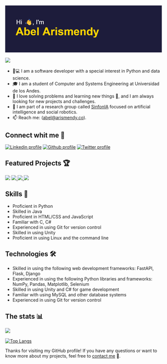 [![Header](header.png)](https://github.com/abelarismendy)

![](https://komarev.com/ghpvc/?username=abelarismendy&color=1D1C3B&style=for-the-badge)

- 🐍💻 I am a software developer with a special interest in Python and data science.
- :mortar_board: I am  a student of Computer and Systems Engineering at Universidad de los Andes.
- 💪 I love solving problems and learning new things 🤔, and I am always looking for new projects and challenges.
- 🤖 I am part of a research group called [SinfonIA](https://sinfoniauniandes.github.io/) focused on artificial intelligence and social robotics.
- :mailbox: Reach me: (abel@arismendy.co).
## Connect whit me 🤝

[![Linkedin profile](https://img.shields.io/badge/LinkedIn-0077B5?style=for-the-badge&logo=linkedin&logoColor=white)](https://www.linkedin.com/in/abelarismendy/)
[![Github profile](https://img.shields.io/badge/GitHub-100000?style=for-the-badge&logo=github&logoColor=white)](https://github.com/abelarismendy/)
[![Twitter profile](https://img.shields.io/badge/Twitter-1DA1F2?style=for-the-badge&logo=twitter&logoColor=white)](https://twitter.com/abelarismendy/)


## Featured Projects 🏆

<a href="https://github.com/abelarismendy/pdf-extractor"><img src="https://github-readme-stats.vercel.app/api/pin/?username=abelarismendy&repo=pdf-extractor"/></a>
<a href="https://github.com/LYM202202-AM/robot-parser">
<img src="https://github-readme-stats.vercel.app/api/pin/?username=LYM202202-AM&repo=robot-parser"/>
<a href="https://github.com/abelarismendy/twitter-fastapi">
<img src="https://github-readme-stats.vercel.app/api/pin/?username=abelarismendy&repo=twitter-fastapi"/>
</a>
<a href="https://github.com/abelarismendy/courses-offer">
<img src="https://github-readme-stats.vercel.app/api/pin/?username=abelarismendy&repo=courses-offer"/>
</a>



## Skills 💪

- Proficient in Python
- Skilled in Java
- Proficient in HTML/CSS and JavaScript
- Familiar with C, C#
- Experienced in using Git for version control
- Skilled in using Unity
- Proficient in using Linux and the command line

## Technologies 🛠

- Skilled in using the following web development frameworks: FastAPI, Flask, Django
- Experienced in using the following Python libraries and frameworks: NumPy, Pandas, Matplotlib, Selenium
- Skilled in using Unity and C# for game development
- Familiar with using MySQL and other database systems
- Experienced in using Git for version control


## The stats :bar_chart:

<a href="#year-list-container">
<img src="https://github-readme-streak-stats.herokuapp.com/?user=abelarismendy&hide_border=true"/>
</a>

[![Top Langs](https://github-readme-stats.vercel.app/api/top-langs/?username=abelarismendy&exclude_repo=namen-vr,sprint-2&hide=html,scss&layout=compact)](https://github.com/anuraghazra/github-readme-stats)

Thanks for visiting my GitHub profile! If you have any questions or want to know more about my projects, feel free to [contact me](mailto:abel@arismendy.co?cc=a.arismendy@uniandes.edu.co&subject=Contact%20me%20-%20Github) 💬.

